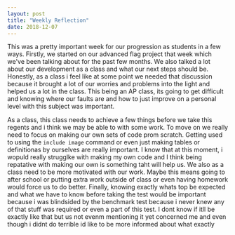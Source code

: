 ```yaml
---
layout: post
title: "Weekly Reflection"
date: 2018-12-07
---
```




This was a pretty important week for our progression as students in a few ways. Firstly, we started on our advanced flag project that week which we've been talking about for the past few months. We also talked a lot about our development as a class and what our next steps should be. Honestly, as a class i feel like at some point we needed that discussion because it brought a lot of our worries and problems into the light and helped us a lot in the class. This being an AP class, its going to get difficult and knowing where our faults are and how to just improve on a personal level with this subject was important.

As a class, this class needs to achieve a few things before we take this regents and i think we may be able to with some work. To move on we really need to focus on making our own sets of code prom scratch. Getting used to using the ```include image``` command or even just making tables or definitionas by ourselves are really important. I know that at this moment, i wopuld really strugglke with making my own code and I think being repatative with making our own is something taht will help us. We also as a class need to be more motivated with our work. Maybe this means going to after school or putting extra work outside of class or even having homework would force us to do better. Finally, knowing exactly whats top be expected and what we have to know before taking the test would be important because i was blindsided by the benchmark test because i never knew any of that stuff was required or even a part of this test. I dont know if itll be exactly like that but us not evenm mentioning it yet concerned me and even though i didnt do terrible id like to be more informed about what exactly 


